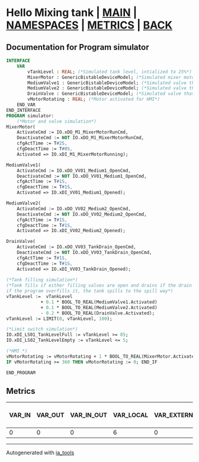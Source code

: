 # Hello Mixing tank | [MAIN] | [NAMESPACES] | [METRICS] | [BACK]  

## Documentation for Program simulator  

```pascal
INTERFACE
    VAR
        vTankLevel : REAL; (*Simulated tank level, intialized to 25%*)
        MixerMotor : GenericBistableDeviceModel; (*Simulated mixer motor*)
        MediumValve1 : GenericBistableDeviceModel; (*Simulated valve that fills medium 1*)
        MediumValve2 : GenericBistableDeviceModel; (*Simulated valve that fills medium 2*)
        DrainValve : GenericBistableDeviceModel; (*Simulated valve that drains the tank*)
        vMotorRotating : REAL; (*Motor activated for HMI*)
    END_VAR
END_INTERFACE
PROGRAM simulator:
    (*Motor and valve simulation*)
MixerMotor(
	ActivateCmd := IO.xDO_M1_MixerMotorRunCmd,
	DeactivateCmd := NOT IO.xDO_M1_MixerMotorRunCmd,
	cfgActTime := T#2S,
	cfgDeactTime := T#0S,
	Activated => IO.xDI_M1_MixerMotorRunning);

MediumValve1(
	ActivateCmd := IO.xDO_VV01_Medium1_OpenCmd,
	DeactivateCmd := NOT IO.xDO_VV01_Medium1_OpenCmd,
	cfgActTime := T#1S,
	cfgDeactTime := T#1S,
	Activated => IO.xDI_VV01_Medium1_Opened);

MediumValve2(
	ActivateCmd := IO.xDO_VV02_Medium2_OpenCmd,
	DeactivateCmd := NOT IO.xDO_VV02_Medium2_OpenCmd,
	cfgActTime := T#1S,
	cfgDeactTime := T#1S,
	Activated => IO.xDI_VV02_Medium2_Opened);

DrainValve(
	ActivateCmd := IO.xDO_VV03_TankDrain_OpenCmd,
	DeactivateCmd := NOT IO.xDO_VV03_TankDrain_OpenCmd,
	cfgActTime := T#1S,
	cfgDeactTime := T#1S,
	Activated => IO.xDI_VV03_TankDrain_Opened);
	
(*Tank filling simulation*)
(*Tank fills if either filling valves are open and drains if the drain is open,
if the program overfills it, the tank spills to the spill way*)
vTankLevel :=  vTankLevel
			 + 0.1 * BOOL_TO_REAL(MediumValve1.Activated)
			 + 0.1 * BOOL_TO_REAL(MediumValve2.Activated)
			 - 0.2 * BOOL_TO_REAL(DrainValve.Activated);
vTankLevel := LIMIT(0, vTankLevel, 100);

(*Limit switch simulation*)
IO.xDI_LS01_TankLevelFull := vTankLevel >= 85;
IO.xDI_LS02_TankLevelEmpty := vTankLevel <= 5;

(*HMI *)
vMotorRotating := vMotorRotating + 1 * BOOL_TO_REAL(MixerMotor.Activated);
IF vMotorRotating >= 360 THEN vMotorRotating := 0; END_IF

END_PROGRAM
```

## Metrics  

| VAR_IN | VAR_OUT | VAR_IN_OUT | VAR_LOCAL | VAR_EXTERNAL | VAR_GLOBAL | VAR_ACCESS | VAR_TEMP | Actions | Lines of code | Maintainable size |
| ------ | ------- | ---------- | --------- | ------------ | ---------- | ---------- | -------- | ------- | ------------- | ----------------- |
| 0 | 0 | 0 | 6 | 0 | 0 | 0 | 0 | 0 | 45 | 51 |  

---
Autogenerated with [ia_tools](https://github.com/tkucic/ia_tools)  

[MAIN]: ../../../../index_st.md
[NAMESPACES]: ../../nsList_st.md
[METRICS]: ../../../metrics_st.md
[BACK]: ../nsMain_st.md
